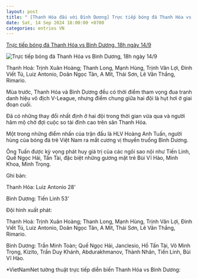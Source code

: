 ```yaml
---
layout: post
title: " [Thanh Hóa đấu với Bình Dương] Trực tiếp bóng đá Thanh Hóa vs Bình Dương, 18h ngày 14/9"
date: Sat, 14 Sep 2024 18:00:00 +0700
categories: entries VN
---
```

[Trực tiếp bóng đá Thanh Hóa vs Bình Dương, 18h ngày 14/9](https://vietnamnet.vn/truc-tiep-bong-da-thanh-hoa-vs-binh-duong-18h-ngay-14-9-2322099.html)

![Trực tiếp bóng đá Thanh Hóa vs Bình Dương, 18h ngày 14/9](https://static-images.vnncdn.net/vps_images_publish/000001/000003/2024/9/14/truc-tiep-bong-da-thanh-hoa-vs-binh-duong-so-tai-dinh-cao-1353.jpg?width=0&s=swxNm0_hOX6HCmpRvCKIMw)

Thanh Hoá: Trịnh Xuân Hoàng; Thanh Long, Mạnh Hùng, Trịnh Văn Lợi, Đinh Viết Tú, Luiz Antonio, Doãn Ngọc Tân, A Mít, Thái Sơn, Lê Văn Thắng, Rimario.

Mùa trước, Thanh Hóa và Bình Dương đều có thời điểm tham vọng đua tranh danh hiệu vô địch V-League, nhưng điểm chung giữa hai đội là hụt hơi ở giai đoạn cuối.

Đã có những thay đổi nhất định ở hai đội trong thời gian vừa qua và người hâm mộ chờ đợi cuộc so tài đỉnh cao trên sân Thanh Hóa.

Một trong những điểm nhấn của trận đấu là HLV Hoàng Anh Tuấn, người hùng của bóng đá trẻ Việt Nam ra mắt cương vị thuyền truổng Bình Dương.

Ông Tuấn được kỳ vọng phát huy giá trị của các ngôi sao nội như Tiến Linh, Quế Ngọc Hải, Tấn Tài, đặc biệt những gương mặt trẻ Bùi Vĩ Hào, Minh Khoa, Minh Trọng.

Ghi bàn:

Thanh Hóa: Luiz Antonio 28'

Bình Dương: Tiến Linh 53'

Đội hình xuất phát:

Thanh Hoá: Trịnh Xuân Hoàng; Thanh Long, Mạnh Hùng, Trịnh Văn Lợi, Đinh Viết Tú, Luiz Antonio, Doãn Ngọc Tân, A Mít, Thái Sơn, Lê Văn Thắng, Rimario.

Bình Dương: Trần Minh Toàn; Quế Ngọc Hải, Janclesio, Hồ Tấn Tài, Võ Minh Trọng, Kizito, Trần Duy Khánh, Abdurakhmanov, Thành Nhân, Tiến Linh, Bùi Vĩ Hào.

*VietNamNet tường thuật trực tiếp diễn biến Thanh Hóa vs Bình Dương:

